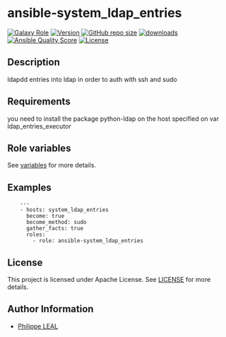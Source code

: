 # ansible-system_ldap_entries

[![Galaxy Role](https://img.shields.io/badge/galaxy-system_ldap_entries-purple?style=flat)](https://galaxy.ansible.com/lotusnoir/system_ldap_entries)
[![Version](https://img.shields.io/github/release/lotusnoir/ansible-system_ldap_entries.svg)](https://github.com/lotusnoir/ansible-system_ldap_entries/releases/latest)
[![GitHub repo size](https://img.shields.io/github/repo-size/lotusnoir/ansible-system_ldap_entries?color=orange&style=flat)](https://galaxy.ansible.com/lotusnoir/system_ldap_entries)
[![downloads](https://img.shields.io/ansible/role/d/)](https://galaxy.ansible.com/lotusnoir/system_ldap_entries)
[![Ansible Quality Score](https://img.shields.io/ansible/quality/)](https://galaxy.ansible.com/lotusnoir/system_ldap_entries)
[![License](https://img.shields.io/badge/license-Apache--2.0-brightgreen?style=flat)](https://opensource.org/licenses/Apache-2.0)

## Description

ldapdd entries into ldap in order to auth with ssh and sudo
## Requirements

you need to install the package python-ldap on the host specified on var ldap_entries_executor


## Role variables

See [variables](/defaults/main.yml) for more details.

## Examples

        ---
        - hosts: system_ldap_entries
          become: true
          become_method: sudo
          gather_facts: true
          roles:
            - role: ansible-system_ldap_entries


## License

This project is licensed under Apache License. See [LICENSE](/LICENSE) for more details.

## Author Information

- [Philippe LEAL](https://github.com/lotusnoir)
